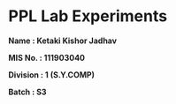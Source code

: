 # PPL Lab Experiments


<b>Name : Ketaki Kishor Jadhav
  

<b>MIS No. : 111903040
  
  
<b>Division : 1 (S.Y.COMP)
  
  
<b>Batch : S3
  
  

 
 
